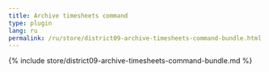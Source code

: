 ```yaml
---
title: Archive timesheets command
type: plugin
lang: ru
permalink: /ru/store/district09-archive-timesheets-command-bundle.html
---
```


{% include store/district09-archive-timesheets-command-bundle.md %}
